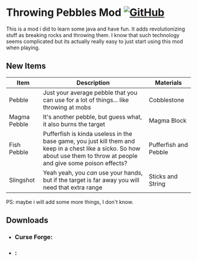 # Throwing Pebbles Mod [![GitHub](https://img.shields.io/github/license/PedroR009/throwing-pebbles-mod)](https://github.com//PedroR009/throwing-pebbles-mod/blob/master/LICENSE)
This is a mod i did to learn some java and have fun. It adds revolutionizing stuff as breaking rocks and throwing them. I know that such technology seems complicated but its actually really easy to just start using this mod when playing.

## New Items
Item|Description|Materials
---------|--------------|-----
Pebble|Just your average pebble that you can use for a lot of things... like throwing at mobs|Cobblestone
Magma Pebble|It's another pebble, but guess what, it also burns the target|Magma Block
Fish Pebble|Pufferfish is kinda useless in the base game, you just kill them and keep in a chest like a sicko. So how about use them to throw at people and give some poison effects?|Pufferfish and Pebble
Slingshot|Yeah yeah, you _can_ use your hands, but if the target is far away you will need that extra range|Sticks and String

PS: maybe i will add some more things, I don't know.

## Downloads
* ### Curse Forge:
* ### :
